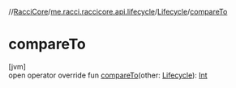 //[RacciCore](../../../index.md)/[me.racci.raccicore.api.lifecycle](../index.md)/[Lifecycle](index.md)/[compareTo](compare-to.md)

# compareTo

[jvm]\
open operator override fun [compareTo](compare-to.md)(other: [Lifecycle](index.md)): [Int](https://kotlinlang.org/api/latest/jvm/stdlib/kotlin/-int/index.html)
